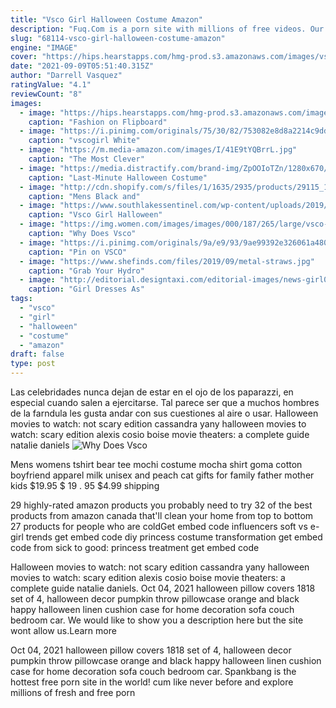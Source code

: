 ```yaml
---
title: "Vsco Girl Halloween Costume Amazon"
description: "Fuq.Com is a porn site with millions of free videos. Our database has everything you'll ever need, so enter & enjoy ;)"
slug: "68114-vsco-girl-halloween-costume-amazon"
engine: "IMAGE"
cover: "https://hips.hearstapps.com/hmg-prod.s3.amazonaws.com/images/vsco-girl-halloween-costume-1571170019.png"
date: "2021-09-09T05:51:40.315Z"
author: "Darrell Vasquez"
ratingValue: "4.1"
reviewCount: "8"
images:
  - image: "https://hips.hearstapps.com/hmg-prod.s3.amazonaws.com/images/vsco-girl-halloween-costume-1571170019.png"
    caption: "Fashion on Flipboard"
  - image: "https://i.pinimg.com/originals/75/30/82/753082e8d8a2214c9ddbd074ad4e03a9.jpg"
    caption: "vscogirl White"
  - image: "https://m.media-amazon.com/images/I/41E9tYQBrrL.jpg"
    caption: "The Most Clever"
  - image: "https://media.distractify.com/brand-img/ZpOOIoTZn/1280x670/ghost-and-cat-costume-1571944756490.jpg"
    caption: "Last-Minute Halloween Costume"
  - image: "http://cdn.shopify.com/s/files/1/1635/2935/products/29115_1024x1024.jpg?v=1600830989"
    caption: "Mens Black and"
  - image: "https://www.southlakessentinel.com/wp-content/uploads/2019/10/ZFKGK7TJTJFQBBGSATJQVH4ZEQ-900x450.jpg"
    caption: "Vsco Girl Halloween"
  - image: "https://img.women.com/images/images/000/187/265/large/vsco-girl-halloween-costume-header-091819.jpg?1568836284"
    caption: "Why Does Vsco"
  - image: "https://i.pinimg.com/originals/9a/e9/93/9ae99392e326061a480175d65e18635a.png"
    caption: "Pin on VSCO"
  - image: "https://www.shefinds.com/files/2019/09/metal-straws.jpg"
    caption: "Grab Your Hydro"
  - image: "http://editorial.designtaxi.com/editorial-images/news-girl01112016/2.jpg"
    caption: "Girl Dresses As"
tags:
  - "vsco"
  - "girl"
  - "halloween"
  - "costume"
  - "amazon"
draft: false
type: post
---
```


Las celebridades nunca dejan de estar en el ojo de los paparazzi, en especial cuando salen a ejercitarse. Tal parece ser que a muchos hombres de la farndula les gusta andar con sus cuestiones al aire o usar. Halloween movies to watch: not scary edition cassandra yany halloween movies to watch: scary edition alexis cosio boise movie theaters: a complete guide natalie daniels
![Why Does Vsco](https://img.women.com/images/images/000/187/265/large/vsco-girl-halloween-costume-header-091819.jpg?1568836284 "Why Does Vsco")

Mens womens tshirt bear tee mochi costume mocha shirt goma cotton boyfriend apparel milk unisex and peach cat gifts for family father mother kids $19.95 $ 19 . 95 $4.99 shipping
<!--inArticleAds-->

<!--galleryOne-->

29 highly-rated amazon products you probably need to try 32 of the best products from amazon canada that'll clean your home from top to bottom 27 products for people who are coldGet embed code influencers soft vs e-girl trends get embed code diy princess costume transformation get embed code from sick to good: princess treatment get embed code
<!--inArticleAds-->

<!--galleryTwo-->

Halloween movies to watch: not scary edition cassandra yany halloween movies to watch: scary edition alexis cosio boise movie theaters: a complete guide natalie daniels. Oct 04, 2021 halloween pillow covers 1818 set of 4, halloween decor pumpkin throw pillowcase orange and black happy halloween linen cushion case for home decoration sofa couch bedroom car. We would like to show you a description here but the site wont allow us.Learn more
<!--galleryThree-->

Oct 04, 2021 halloween pillow covers 1818 set of 4, halloween decor pumpkin throw pillowcase orange and black happy halloween linen cushion case for home decoration sofa couch bedroom car. Spankbang is the hottest free porn site in the world! cum like never before and explore millions of fresh and free porn
